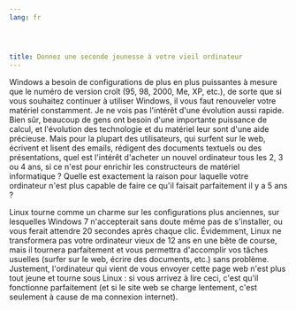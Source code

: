 ```yaml
---
lang: fr




title: Donnez une seconde jeunesse à votre vieil ordinateur
---
```


Windows a besoin de configurations de plus en plus puissantes à 
mesure que le numéro de version croît (95, 98, 2000, Me, XP, etc.), de 
sorte que si vous souhaitez continuer à utiliser Windows, il vous faut 
renouveler votre matériel constamment. Je ne vois pas l'intérêt d'une 
évolution aussi rapide. Bien sûr, beaucoup de gens ont besoin d'une 
importante puissance de calcul, et l'évolution des technologie et du 
matériel leur sont d'une aide précieuse. Mais pour la plupart des 
utilisateurs, qui surfent sur le web, écrivent et lisent des emails, 
rédigent des documents textuels ou des présentations, quel est l'intérêt 
d'acheter un nouvel ordinateur tous les 2, 3 ou 4 ans, si ce n'est pour 
enrichir les constructeurs de matériel informatique ? Quelle est 
exactement la raison pour laquelle votre ordinateur n'est plus capable 
de faire ce qu'il faisait parfaitement il y a 5 ans ?

Linux tourne comme un charme sur les configurations plus anciennes, 
sur lesquelles Windows 7 n'accepterait sans doute même pas de 
s'installer, ou vous ferait attendre 20 secondes après chaque clic. 
Évidemment, Linux ne transformera pas votre ordinateur vieux de 12 ans 
en une bête de course, mais il tournera parfaitement et vous permettra 
d'accomplir vos tâches usuelles (surfer sur le web, écrire des 
documents, etc.) sans problème. Justement, l'ordinateur qui vient de 
vous envoyer cette page web n'est plus tout jeune et tourne sous Linux : 
si vous arrivez à lire ceci, c'est qu'il fonctionne parfaitement (et si 
le site web se charge lentement, c'est seulement à cause de ma connexion 
internet).





